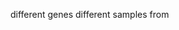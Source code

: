 different genes
different samples from 
<!--stackedit_data:
eyJoaXN0b3J5IjpbMTQxNDM2MDMxNywtMjA4ODc0NjYxMl19
-->